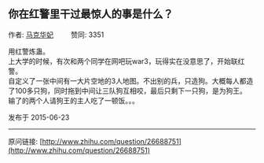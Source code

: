 ## 你在红警里干过最惊人的事是什么？

作者: [马克华妃](http://www.zhihu.com/people/ma-ke-hua-fei)&nbsp;&nbsp;&nbsp;&nbsp;&nbsp;&nbsp;&nbsp;&nbsp; 赞同: 3351


用红警炼蛊。<br>上大学的时候，有次和两个同学在网吧玩war3，玩得实在没意思了，开始联红警。<br>自定义了一张中间有一大片空地的3人地图。不出别的兵，只造狗。大概每人都造了100多只狗，同时拖到中间让三队狗互相咬，最后只剩下一只狗，是为狗王。<br>输了的两个人请狗王的主人吃了一顿饭。。。



发布于 2015-06-23



---
原问链接: [http://www.zhihu.com/question/26688751](http://www.zhihu.com/question/26688751)